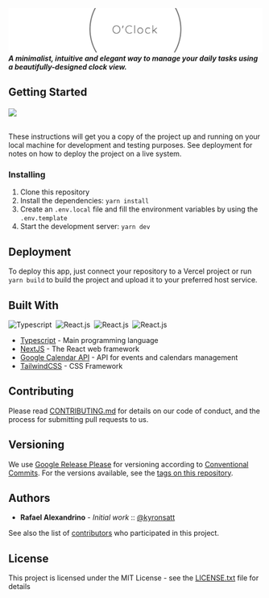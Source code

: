 ![O'Clock Logo](.github/assets/readme-logo.png)
_**A minimalist, intuitive and elegant way to manage your daily tasks using a beautifully-designed clock view.**_

## Getting Started

<a href="https://www.youtube.com/channel/UCslMsMAL4dMtJCIAgQNevDQ" >
<img src="https://img.shields.io/badge/Watch Me-FFFFFF?style=for-the-badge&logo=youtube&logoColor=red" align="center"/>
</a>
<br/>
<br/>

These instructions will get you a copy of the project up and running on your local machine for development and testing purposes. See deployment for notes on how to deploy the project on a live system.

### Installing

1. Clone this repository
2. Install the dependencies: `yarn install`
3. Create an `.env.local` file and fill the environment variables by using the `.env.template`
4. Start the development server: `yarn dev`

## Deployment

To deploy this app, just connect your repository to a Vercel project or run `yarn build` to build the project and upload it to your preferred host service.

## Built With

![Typescript](https://img.shields.io/badge/TypeScript-007ACC?style=for-the-badge&logo=typescript&logoColor=white)&nbsp;
![React.js](https://img.shields.io/badge/React-20232A?style=for-the-badge&logo=react&logoColor=61DAFB)&nbsp;
![React.js](https://img.shields.io/badge/next%20js-000000?style=for-the-badge&logo=nextdotjs&logoColor=white)&nbsp;
![React.js](https://img.shields.io/badge/tailwindcss-FFFFFF?style=for-the-badge&logo=tailwindcss&logoColor=blue)&nbsp;

- [Typescript](https://www.typescriptlang.org/) - Main programming language
- [NextJS](https://nextjs.org/) - The React web framework
- [Google Calendar API](https://developers.google.com/calendar/api/guides/overview) - API for events and calendars management
- [TailwindCSS](https://tailwindcss.com/docs/) - CSS Framework

## Contributing

Please read [CONTRIBUTING.md](CONTRIBUTING.md) for details on our code of conduct, and the process for submitting pull requests to us.

## Versioning

We use [Google Release Please](https://github.com/marketplace/actions/release-please-action) for versioning according to [Conventional Commits](https://www.conventionalcommits.org/en/v1.0.0/). For the versions available, see the [tags on this repository](https://github.com/kyronsatt/o-clock/tags).

## Authors

- **Rafael Alexandrino** - _Initial work_ :: [@kyronsatt](https://github.com/kyronsatt)

See also the list of [contributors](https://github.com/kyronsatt/o-clock/graphs/contributors) who participated in this project.

## License

This project is licensed under the MIT License - see the [LICENSE.txt](LICENSE.txt) file for details
